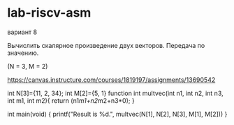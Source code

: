 # lab-riscv-asm

вариант 8

Вычислить скалярное произведение двух векторов. Передача по значению.

(N = 3, M = 2)

https://canvas.instructure.com/courses/1819197/assignments/13690542



int N[3]={11, 2, 34};
int M[2]={5, 1}
function int multvec(int n1, int n2, int n3, int m1, int m2){
return (n1*m1+n2*m2+n3*0);
}

int main(void) {
printf("Result is %d.", multvec(N[1], N[2], N[3], M[1], M[2]))
}
